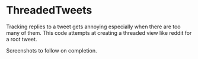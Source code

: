 # ThreadedTweets
Tracking replies to a tweet gets annoying especially when there are too many of them.
This code attempts at creating a threaded view like reddit for a root tweet.

Screenshots to follow on completion.

